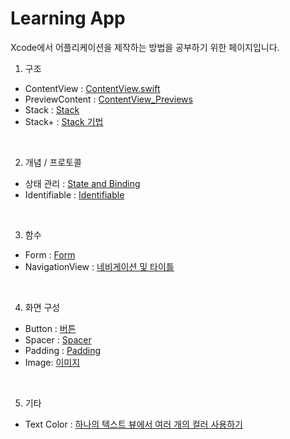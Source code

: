 # Learning App

Xcode에서 어플리케이션을 제작하는 방법을 공부하기 위한 페이지입니다.
<br>
1. 구조
- ContentView : [ContentView.swift](https://github.com/LURKS02/LearningApp/blob/main/docs/ContentView.md)
- PreviewContent : [ContentView_Previews](https://github.com/LURKS02/LearningApp/blob/main/docs/PreviewContent.md)
- Stack : [Stack](https://github.com/LURKS02/LearningApp/blob/main/docs/Stack.md)
- Stack+ : [Stack 기법](https://github.com/LURKS02/LearningApp/blob/main/docs/Stack(Plus).md)

<br>

2. 개념 / 프로토콜
- 상태 관리 : [State and Binding](https://github.com/LURKS02/LearningApp/blob/main/docs/State.md)
- Identifiable : [Identifiable](https://github.com/LURKS02/LearningApp/blob/main/docs/Identifiable.md)

<br>

3. 함수
- Form : [Form](https://github.com/LURKS02/LearningApp/blob/main/docs/Form.md)
- NavigationView : [네비게이션 및 타이틀](https://github.com/LURKS02/LearningApp/blob/main/docs/NavigationView/NavigationView.md)

<br>

4. 화면 구성
- Button : [버튼](https://github.com/LURKS02/LearningApp/blob/main/docs/button.md)
- Spacer : [Spacer](https://github.com/LURKS02/LearningApp/blob/main/docs/Spacer.md)
- Padding : [Padding](https://github.com/LURKS02/LearningApp/blob/main/docs/Padding.md)
- Image: [이미지](https://github.com/LURKS02/LearningApp/blob/main/docs/Image.md)

<br>

5. 기타
- Text Color : [하나의 텍스트 뷰에서 여러 개의 컬러 사용하기](https://github.com/LURKS02/LearningApp/blob/main/docs/Text_Color.md)
